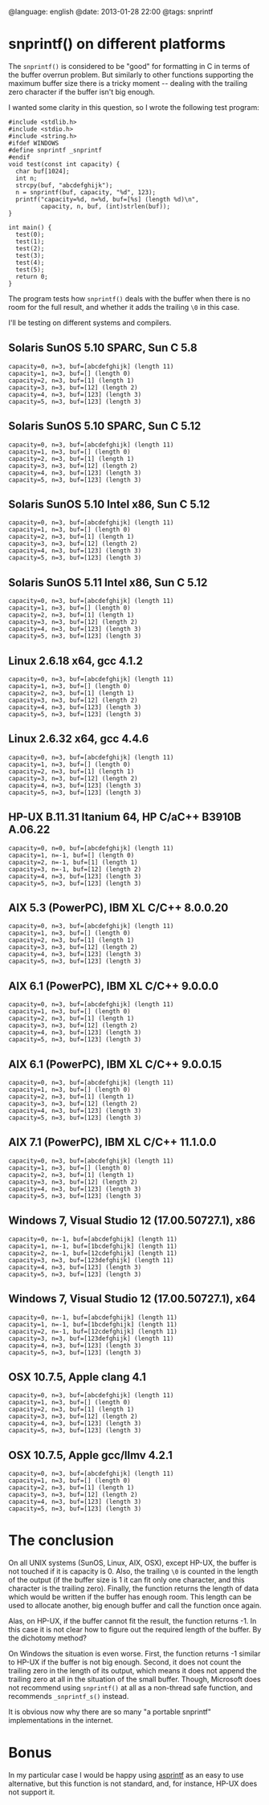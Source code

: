 @language: english
@date: 2013-01-28 22:00
@tags: snprintf

snprintf() on different platforms
=================================

The `snprintf()` is considered to be "good" for formatting in C in terms of
the buffer overrun problem. But similarly to other functions supporting the
maximum buffer size there is a tricky moment -- dealing with the trailing
zero character if the buffer isn't big enough.

I wanted some clarity in this question, so I wrote the following test
program:

    #include <stdlib.h>
    #include <stdio.h>
    #include <string.h>
    #ifdef WINDOWS
    #define snprintf _snprintf
    #endif
    void test(const int capacity) {
      char buf[1024];
      int n;
      strcpy(buf, "abcdefghijk");
      n = snprintf(buf, capacity, "%d", 123);
      printf("capacity=%d, n=%d, buf=[%s] (length %d)\n",
             capacity, n, buf, (int)strlen(buf));
    }

    int main() {
      test(0);
      test(1);
      test(2);
      test(3);
      test(4);
      test(5);
      return 0;
    }

The program tests how `snprintf()` deals with the buffer when there is no
room for the full result, and whether it adds the trailing `\0` in this case.

I'll be testing on different systems and compilers.

Solaris SunOS 5.10 SPARC, Sun C 5.8
-----------------------------------

    capacity=0, n=3, buf=[abcdefghijk] (length 11)
    capacity=1, n=3, buf=[] (length 0)
    capacity=2, n=3, buf=[1] (length 1)
    capacity=3, n=3, buf=[12] (length 2)
    capacity=4, n=3, buf=[123] (length 3)
    capacity=5, n=3, buf=[123] (length 3)

Solaris SunOS 5.10 SPARC, Sun C 5.12
------------------------------------

    capacity=0, n=3, buf=[abcdefghijk] (length 11)
    capacity=1, n=3, buf=[] (length 0)
    capacity=2, n=3, buf=[1] (length 1)
    capacity=3, n=3, buf=[12] (length 2)
    capacity=4, n=3, buf=[123] (length 3)
    capacity=5, n=3, buf=[123] (length 3)

Solaris SunOS 5.10 Intel x86, Sun C 5.12
----------------------------------------

    capacity=0, n=3, buf=[abcdefghijk] (length 11)
    capacity=1, n=3, buf=[] (length 0)
    capacity=2, n=3, buf=[1] (length 1)
    capacity=3, n=3, buf=[12] (length 2)
    capacity=4, n=3, buf=[123] (length 3)
    capacity=5, n=3, buf=[123] (length 3)

Solaris SunOS 5.11 Intel x86, Sun C 5.12
----------------------------------------

    capacity=0, n=3, buf=[abcdefghijk] (length 11)
    capacity=1, n=3, buf=[] (length 0)
    capacity=2, n=3, buf=[1] (length 1)
    capacity=3, n=3, buf=[12] (length 2)
    capacity=4, n=3, buf=[123] (length 3)
    capacity=5, n=3, buf=[123] (length 3)

Linux 2.6.18 x64, gcc 4.1.2
----------------------------

    capacity=0, n=3, buf=[abcdefghijk] (length 11)
    capacity=1, n=3, buf=[] (length 0)
    capacity=2, n=3, buf=[1] (length 1)
    capacity=3, n=3, buf=[12] (length 2)
    capacity=4, n=3, buf=[123] (length 3)
    capacity=5, n=3, buf=[123] (length 3)

Linux 2.6.32 x64, gcc 4.4.6
----------------------------

    capacity=0, n=3, buf=[abcdefghijk] (length 11)
    capacity=1, n=3, buf=[] (length 0)
    capacity=2, n=3, buf=[1] (length 1)
    capacity=3, n=3, buf=[12] (length 2)
    capacity=4, n=3, buf=[123] (length 3)
    capacity=5, n=3, buf=[123] (length 3)

HP-UX B.11.31 Itanium 64, HP C/aC++ B3910B A.06.22
--------------------------------------------------

    capacity=0, n=0, buf=[abcdefghijk] (length 11)
    capacity=1, n=-1, buf=[] (length 0)
    capacity=2, n=-1, buf=[1] (length 1)
    capacity=3, n=-1, buf=[12] (length 2)
    capacity=4, n=3, buf=[123] (length 3)
    capacity=5, n=3, buf=[123] (length 3)

AIX 5.3 (PowerPC), IBM XL C/C++ 8.0.0.20
----------------------------------------

    capacity=0, n=3, buf=[abcdefghijk] (length 11)
    capacity=1, n=3, buf=[] (length 0)
    capacity=2, n=3, buf=[1] (length 1)
    capacity=3, n=3, buf=[12] (length 2)
    capacity=4, n=3, buf=[123] (length 3)
    capacity=5, n=3, buf=[123] (length 3)

AIX 6.1 (PowerPC), IBM XL C/C++ 9.0.0.0
---------------------------------------

    capacity=0, n=3, buf=[abcdefghijk] (length 11)
    capacity=1, n=3, buf=[] (length 0)
    capacity=2, n=3, buf=[1] (length 1)
    capacity=3, n=3, buf=[12] (length 2)
    capacity=4, n=3, buf=[123] (length 3)
    capacity=5, n=3, buf=[123] (length 3)

AIX 6.1 (PowerPC), IBM XL C/C++ 9.0.0.15
----------------------------------------

    capacity=0, n=3, buf=[abcdefghijk] (length 11)
    capacity=1, n=3, buf=[] (length 0)
    capacity=2, n=3, buf=[1] (length 1)
    capacity=3, n=3, buf=[12] (length 2)
    capacity=4, n=3, buf=[123] (length 3)
    capacity=5, n=3, buf=[123] (length 3)

AIX 7.1 (PowerPC), IBM XL C/C++ 11.1.0.0
----------------------------------------

    capacity=0, n=3, buf=[abcdefghijk] (length 11)
    capacity=1, n=3, buf=[] (length 0)
    capacity=2, n=3, buf=[1] (length 1)
    capacity=3, n=3, buf=[12] (length 2)
    capacity=4, n=3, buf=[123] (length 3)
    capacity=5, n=3, buf=[123] (length 3)

Windows 7, Visual Studio 12 (17.00.50727.1), x86
------------------------------------------------

    capacity=0, n=-1, buf=[abcdefghijk] (length 11)
    capacity=1, n=-1, buf=[1bcdefghijk] (length 11)
    capacity=2, n=-1, buf=[12cdefghijk] (length 11)
    capacity=3, n=3, buf=[123defghijk] (length 11)
    capacity=4, n=3, buf=[123] (length 3)
    capacity=5, n=3, buf=[123] (length 3)

Windows 7, Visual Studio 12 (17.00.50727.1), x64
------------------------------------------------

    capacity=0, n=-1, buf=[abcdefghijk] (length 11)
    capacity=1, n=-1, buf=[1bcdefghijk] (length 11)
    capacity=2, n=-1, buf=[12cdefghijk] (length 11)
    capacity=3, n=3, buf=[123defghijk] (length 11)
    capacity=4, n=3, buf=[123] (length 3)
    capacity=5, n=3, buf=[123] (length 3)

OSX 10.7.5, Apple clang 4.1
---------------------------

    capacity=0, n=3, buf=[abcdefghijk] (length 11)
    capacity=1, n=3, buf=[] (length 0)
    capacity=2, n=3, buf=[1] (length 1)
    capacity=3, n=3, buf=[12] (length 2)
    capacity=4, n=3, buf=[123] (length 3)
    capacity=5, n=3, buf=[123] (length 3)

OSX 10.7.5, Apple gcc/llmv 4.2.1
--------------------------------

    capacity=0, n=3, buf=[abcdefghijk] (length 11)
    capacity=1, n=3, buf=[] (length 0)
    capacity=2, n=3, buf=[1] (length 1)
    capacity=3, n=3, buf=[12] (length 2)
    capacity=4, n=3, buf=[123] (length 3)
    capacity=5, n=3, buf=[123] (length 3)

The conclusion
==============

On all UNIX systems (SunOS, Linux, AIX, OSX), except HP-UX, the buffer is not
touched if it is capacity is 0. Also, the trailing `\0` is counted in the
length of the output (if the buffer size is 1 it can fit only one character,
and this character is the trailing zero). Finally, the function returns the
length of data which would be written if the buffer has enough room. This
length can be used to allocate another, big enough buffer and call the function
once again.

Alas, on HP-UX, if the buffer cannot fit the result, the function returns -1.
In this case it is not clear how to figure out the required length of the
buffer. By the dichotomy method?

On Windows the situation is even worse. First, the function returns -1 similar
to HP-UX if the buffer is not big enough. Second, it does not count the trailing
zero in the length of its output, which means it does not append the trailing
zero at all in the situation of the small buffer. Though, Microsoft does not
recommend using `snprintf()` at all as a non-thread safe function, and
recommends `_snprintf_s()` instead.

It is obvious now why there are so many "a portable snprintf" implementations
in the internet.

Bonus
=====

In my particular case I would be happy using [asprintf][] as an easy to use
alternative, but this function is not standard, and, for instance, HP-UX
does not support it.

[asprintf]: http://linux.die.net/man/3/asprintf
